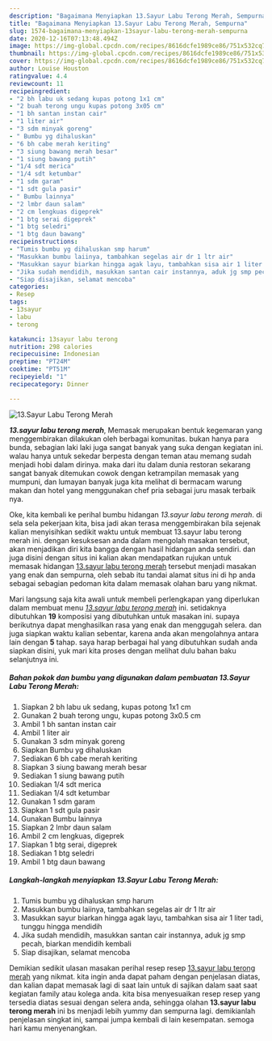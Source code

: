 ```yaml
---
description: "Bagaimana Menyiapkan 13.Sayur Labu Terong Merah, Sempurna"
title: "Bagaimana Menyiapkan 13.Sayur Labu Terong Merah, Sempurna"
slug: 1574-bagaimana-menyiapkan-13sayur-labu-terong-merah-sempurna
date: 2020-12-16T07:13:48.494Z
image: https://img-global.cpcdn.com/recipes/8616dcfe1989ce86/751x532cq70/13sayur-labu-terong-merah-foto-resep-utama.jpg
thumbnail: https://img-global.cpcdn.com/recipes/8616dcfe1989ce86/751x532cq70/13sayur-labu-terong-merah-foto-resep-utama.jpg
cover: https://img-global.cpcdn.com/recipes/8616dcfe1989ce86/751x532cq70/13sayur-labu-terong-merah-foto-resep-utama.jpg
author: Louise Houston
ratingvalue: 4.4
reviewcount: 11
recipeingredient:
- "2 bh labu uk sedang kupas potong 1x1 cm"
- "2 buah terong ungu kupas potong 3x05 cm"
- "1 bh santan instan cair"
- "1 liter air"
- "3 sdm minyak goreng"
- " Bumbu yg dihaluskan"
- "6 bh cabe merah keriting"
- "3 siung bawang merah besar"
- "1 siung bawang putih"
- "1/4 sdt merica"
- "1/4 sdt ketumbar"
- "1 sdm garam"
- "1 sdt gula pasir"
- " Bumbu lainnya"
- "2 lmbr daun salam"
- "2 cm lengkuas digeprek"
- "1 btg serai digeprek"
- "1 btg seledri"
- "1 btg daun bawang"
recipeinstructions:
- "Tumis bumbu yg dihaluskan smp harum"
- "Masukkan bumbu laiinya, tambahkan segelas air dr 1 ltr air"
- "Masukkan sayur biarkan hingga agak layu, tambahkan sisa air 1 liter tadi, tunggu hingga mendidih"
- "Jika sudah mendidih, masukkan santan cair instannya, aduk jg smp pecah, biarkan mendidih kembali"
- "Siap disajikan, selamat mencoba"
categories:
- Resep
tags:
- 13sayur
- labu
- terong

katakunci: 13sayur labu terong 
nutrition: 298 calories
recipecuisine: Indonesian
preptime: "PT24M"
cooktime: "PT51M"
recipeyield: "1"
recipecategory: Dinner

---
```



![13.Sayur Labu Terong Merah](https://img-global.cpcdn.com/recipes/8616dcfe1989ce86/751x532cq70/13sayur-labu-terong-merah-foto-resep-utama.jpg)

<b><i>13.sayur labu terong merah</i></b>, Memasak merupakan bentuk kegemaran yang menggembirakan dilakukan oleh berbagai komunitas. bukan hanya para bunda, sebagian laki laki juga sangat banyak yang suka dengan kegiatan ini. walau hanya untuk sekedar berpesta dengan teman atau memang sudah menjadi hobi dalam dirinya. maka dari itu dalam dunia restoran sekarang sangat banyak ditemukan cowok dengan ketrampilan memasak yang mumpuni, dan lumayan banyak juga kita melihat di bermacam warung makan dan hotel yang menggunakan chef pria sebagai juru masak terbaik nya.



Oke, kita kembali ke perihal bumbu hidangan <i>13.sayur labu terong merah</i>. di sela sela pekerjaan kita, bisa jadi akan terasa menggembirakan bila sejenak kalian menyisihkan sedikit waktu untuk membuat 13.sayur labu terong merah ini. dengan kesuksesan anda dalam mengolah masakan tersebut, akan menjadikan diri kita bangga dengan hasil hidangan anda sendiri. dan juga disini dengan situs ini kalian akan mendapatkan rujukan untuk memasak hidangan <u>13.sayur labu terong merah</u> tersebut menjadi masakan yang enak dan sempurna, oleh sebab itu tandai alamat situs ini di hp anda sebagai sebagian pedoman kita dalam memasak olahan baru yang nikmat.


Mari langsung saja kita awali untuk membeli perlengkapan yang diperlukan dalam membuat menu <u><i>13.sayur labu terong merah</i></u> ini. setidaknya dibutuhkan <b>19</b> komposisi yang dibutuhkan untuk masakan ini. supaya berikutnya dapat menghasilkan rasa yang enak dan menggugah selera. dan juga siapkan waktu kalian sebentar, karena anda akan mengolahnya antara lain dengan <b>5</b> tahap. saya harap berbagai hal yang dibutuhkan sudah anda siapkan disini, yuk mari kita proses dengan melihat dulu bahan baku selanjutnya ini.

<!--inarticleads1-->

##### Bahan pokok dan bumbu yang digunakan dalam pembuatan 13.Sayur Labu Terong Merah:

1. Siapkan 2 bh labu uk sedang, kupas potong 1x1 cm
1. Gunakan 2 buah terong ungu, kupas potong 3x0.5 cm
1. Ambil 1 bh santan instan cair
1. Ambil 1 liter air
1. Gunakan 3 sdm minyak goreng
1. Siapkan  Bumbu yg dihaluskan
1. Sediakan 6 bh cabe merah keriting
1. Siapkan 3 siung bawang merah besar
1. Sediakan 1 siung bawang putih
1. Sediakan 1/4 sdt merica
1. Sediakan 1/4 sdt ketumbar
1. Gunakan 1 sdm garam
1. Siapkan 1 sdt gula pasir
1. Gunakan  Bumbu lainnya
1. Siapkan 2 lmbr daun salam
1. Ambil 2 cm lengkuas, digeprek
1. Siapkan 1 btg serai, digeprek
1. Sediakan 1 btg seledri
1. Ambil 1 btg daun bawang




<!--inarticleads2-->

##### Langkah-langkah menyiapkan 13.Sayur Labu Terong Merah:

1. Tumis bumbu yg dihaluskan smp harum
1. Masukkan bumbu laiinya, tambahkan segelas air dr 1 ltr air
1. Masukkan sayur biarkan hingga agak layu, tambahkan sisa air 1 liter tadi, tunggu hingga mendidih
1. Jika sudah mendidih, masukkan santan cair instannya, aduk jg smp pecah, biarkan mendidih kembali
1. Siap disajikan, selamat mencoba




Demikian sedikit ulasan masakan perihal resep resep <u>13.sayur labu terong merah</u> yang nikmat. kita ingin anda dapat paham dengan penjelasan diatas, dan kalian dapat memasak lagi di saat lain untuk di sajikan dalam saat saat kegiatan family atau kolega anda. kita bisa menyesuaikan resep resep yang tersedia diatas sesuai dengan selera anda, sehingga olahan <b>13.sayur labu terong merah</b> ini bs menjadi lebih yummy dan sempurna lagi. demikianlah penjelasan singkat ini, sampai jumpa kembali di lain kesempatan. semoga hari kamu menyenangkan.
